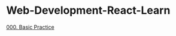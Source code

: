 # Web-Development-React-Learn


[000. Basic Practice](https://maityamit.github.io/Web-Development-React-Learn/000%20React%20Practice/index.html)

